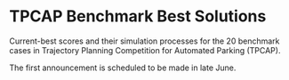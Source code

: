 # TPCAP Benchmark Best Solutions
Current-best scores and their simulation processes for the 20 benchmark cases in Trajectory Planning Competition for Automated Parking (TPCAP).

The first announcement is scheduled to be made in late June.
